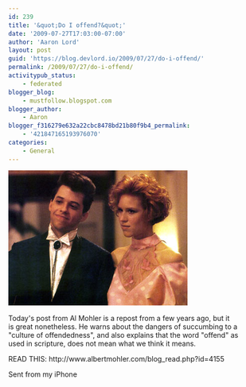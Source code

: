 ```yaml
---
id: 239
title: '&quot;Do I offend?&quot;'
date: '2009-07-27T17:03:00-07:00'
author: 'Aaron Lord'
layout: post
guid: 'https://blog.devlord.io/2009/07/27/do-i-offend/'
permalink: /2009/07/27/do-i-offend/
activitypub_status:
    - federated
blogger_blog:
    - mustfollow.blogspot.com
blogger_author:
    - Aaron
blogger_f316279e632a22cbc8478bd21b80f9b4_permalink:
    - '421847165193976070'
categories:
    - General
---
```


<p class="mobile-photo"><a href="/assets/img/2011/10/image-755743.jpg"><img src="/assets/img/2011/10/image-755743.jpg?w=300" border="0" alt="" /></a></p>Today&#039;s post from Al Mohler is a repost from a few years ago, but it  <br>is great nonetheless. He warns about the dangers of succumbing to a  <br>"culture of offendedness", and also explains that the word "offend" as  <br>used in scripture, does not mean what we think it means.<p>READ THIS:  http://www.albertmohler.com/blog_read.php?id=4155<p>Sent from my iPhone<div class="blogger-post-footer"></div>